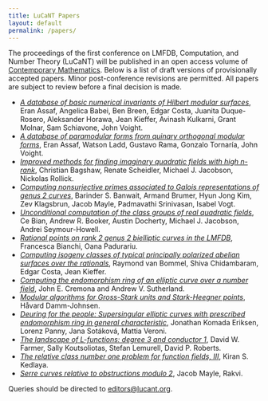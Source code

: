 ```yaml
---
title: LuCaNT Papers
layout: default
permalink: /papers/
---
```


<p>The proceedings of the first conference on LMFDB, Computation, and Number Theory (LuCaNT) will be published in an open access volume of <a href="https://www.ams.org/books/conm/">Contemporary Mathematics</a>.  Below is a list of draft versions of provisionally accepted papers.  Minor post-conference revisions are permitted.  All papers are subject to review before a final decision is made.</p>

- <a href="https://lucant.org/papers/230122-Kieffer.pdf"><i>A database of basic numerical invariants of Hilbert modular surfaces</i></a>, Eran Assaf, Angelica Babei, Ben Breen, Edgar Costa, Juanita Duque-Rosero, Aleksander Horawa,  Jean Kieffer, Avinash Kulkarni, Grant Molnar, Sam Schiavone, John Voight.
- <a href="https://lucant.org/papers/230122-Assaf.pdf"><i>A database of paramodular forms from quinary orthogonal modular forms</i></a>, Eran Assaf, Watson Ladd, Gustavo Rama, Gonzalo Tornaría, John Voight.
- <a href="https://lucant.org/papers/230122-Bagshaw.pdf"><i>Improved methods for finding imaginary quadratic fields with high n-rank</i></a>, Christian Bagshaw, Renate Scheidler, Michael J. Jacobson, Nickolas Rollick.
- <a href="https://lucant.org/papers/230110-Banwait.pdf"><i>Computing nonsurjective primes associated to Galois
representations of genus 2 curves</i></a>,   Barinder S. Banwait, Armand Brumer, Hyun Jong Kim, Zev Klagsbrun, Jacob Mayle, Padmavathi Srinivasan, Isabel Vogt.
- <a href="https://lucant.org/papers/230123-Booker.pdf"><i>Unconditional computation of the class groups of real quadratic fields</i></a>, Ce Bian, Andrew R. Booker, Austin Docherty, Michael J. Jacobson, Andrei Seymour-Howell.
- <a href="https://lucant.org/papers/230105-Padurariu.pdf"><i>Rational points on rank 2 genus 2 bielliptic curves in the LMFDB</i></a>, Francesca Bianchi,  Oana Padurariu.
- <a href="https://lucant.org/papers/230121-Chidambaram.pdf"><i>Computing isogeny classes of typical principally polarized abelian surfaces over the rationals</i></a>, Raymond van Bommel,  Shiva Chidambaram, Edgar Costa, Jean Kieffer.
- <a href="https://lucant.org/papers/230123-Cremona.pdf"><i>Computing the endomorphism ring of an elliptic curve over a number field</i></a>, John E. Cremona and Andrew V. Sutherland.
- <a href="https://lucant.org/papers/230121-Damm.pdf"><i>Modular algorithms for Gross-Stark units and Stark-Heegner points</i></a>, Håvard Damm-Johnsen.
- <a href="https://lucant.org/papers/230122-Panny.pdf"><i>Deuring for the people: Supersingular elliptic curves with prescribed endomorphism ring in general characteristic</i></a>, Jonathan Komada Eriksen,  Lorenz Panny, Jana Sotáková, Mattia Veroni.
- <a href="https://lucant.org/papers/230123-Farmer.pdf"><i>The landscape of L-functions: degree 3 and conductor 1</i></a>, David W. Farmer, Sally Koutsoliotas, Stefan Lemurell, David P. Roberts.
- <a href="https://lucant.org/papers/221018-Kedlaya.pdf"><i>The relative class number one problem for function fields, III</i></a>, Kiran S. Kedlaya.
- <a href="https://lucant.org/papers/221111-Mayle.pdf"><i>Serre curves relative to obstructions modulo 2</i></a>, Jacob Mayle, Rakvi.

<p>Queries should be directed to <a href="mailto:editors@lucant.org">editors@lucant.org</a>.</p>
